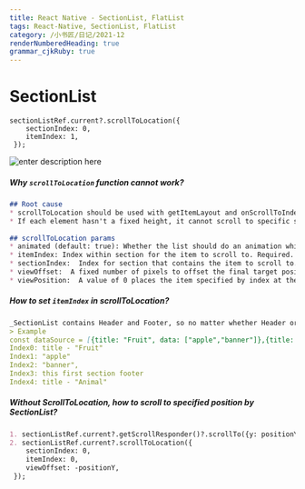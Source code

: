 ```yaml
---
title: React Native - SectionList, FlatList
tags: React-Native, SectionList, FlatList
category: /小书匠/日记/2021-12
renderNumberedHeading: true
grammar_cjkRuby: true
---
```


# SectionList
```
sectionListRef.current?.scrollToLocation({
	sectionIndex: 0,
	itemIndex: 1,
 });
```
![enter description here](https://raw.githubusercontent.com/JessieLau-CT/images/main/小书匠/1639464471249.png)


##### Why `scrollToLocation` function cannot work?
```markdown
## Root cause
* scrollToLocation should be used with getItemLayout and onScrollToIndexFailed, otherwise it cannot scroll to locations outside the render window.
* If each element hasn't a fixed height, it cannot scroll to specific sectionIndex or itemIndex.
  
## scrollToLocation params
* animated (default: true): Whether the list should do an animation while scrolling
* itemIndex: Index within section for the item to scroll to. Required.
* sectionIndex:  Index for section that contains the item to scroll to. Required.
* viewOffset:  A fixed number of pixels to offset the final target position, e.g. to compensate for sticky headers.
* viewPosition:  A value of 0 places the item specified by index at the top, 1 at the bottom, and 0.5 centered in the middle.
```

##### How to set `itemIndex` in scrollToLocation?
```markdown
_SectionList contains Header and Footer, so no matter whether Header or Footor has been set. We should also count it._
> Example
const dataSource = [{title: "Fruit", data: ["apple","banner"]},{title: "Animal", data: ["panda","pig"]}]
Index0: title - "Fruit"
Index1: "apple"
Index2: "banner",
Index3: this first section footer
Index4: title - "Animal"
```

##### Without ScrollToLocation, how to scroll to specified position by SectionList?
```markdown
1. sectionListRef.current?.getScrollResponder()?.scrollTo({y: positionY});
2. sectionListRef.current?.scrollToLocation({
	sectionIndex: 0,
	itemIndex: 0,
	viewOffset: -positionY,
 });
```
